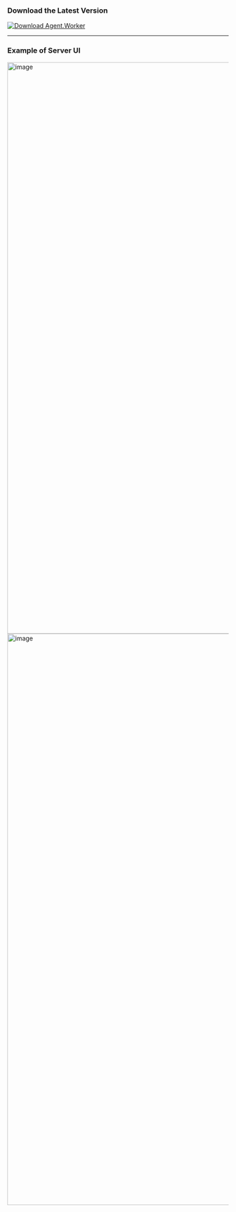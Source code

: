 ### Download the Latest Version

[![Download Agent.Worker](https://img.shields.io/badge/⬇️%20Download-Agent%20v0.0.1-blue?style=for-the-badge)](https://github.com/priadiliav/Manager/releases/download/v0.0.1/Agent.Worker.exe.zip)

---

### Example of Server UI

<img width="2559" height="1302" alt="image" src="https://github.com/user-attachments/assets/7a998765-52ce-495b-84ce-9c51d3fc940b" />

<img width="2557" height="1302" alt="image" src="https://github.com/user-attachments/assets/c0742496-bb39-4946-a4d5-f728fdc5488a" />

